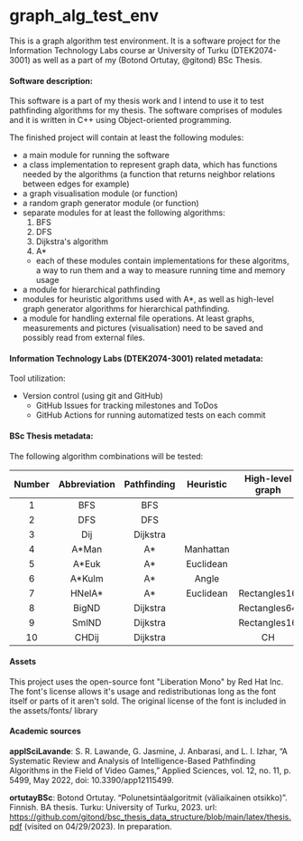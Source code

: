 # graph_alg_test_env

This is a graph algorithm test environment. It is a software project for the Information Technology Labs course ar University of Turku (DTEK2074-3001) as well as a part of my (Botond Ortutay, @gitond) BSc Thesis.

#### Software description:

This software is a part of my thesis work and I intend to use it to test pathfinding algorithms for my thesis. The software comprises of modules and it is written in C++ using Object-oriented programming.

The finished project will contain at least the following modules:
- a main module for running the software
- a class implementation to represent graph data, which has functions needed by the algorithms (a function that returns neighbor relations between edges for example)
- a graph visualisation module (or function)
- a random graph generator module (or function)
- separate modules for at least the following algorithms:
	1. BFS
	2. DFS
	3. Dijkstra's algorithm
	4. A*
	- each of these modules contain implementations for these algoritms, a way to run them and a way to measure running time and memory usage
- a module for hierarchical pathfinding
- modules for heuristic algorithms used with A*, as well as high-level graph generator algorithms for hierarchical pathfinding.
- a module for handling external file operations. At least graphs, measurements and pictures (visualisation) need to be saved and possibly read from external files.

#### Information Technology Labs (DTEK2074-3001) related metadata:

Tool utilization:
- Version control (using git and GitHub)
	- GitHub Issues for tracking milestones and ToDos
	- GitHub Actions for running automatized tests on each commit

#### BSc Thesis metadata:

The following algorithm combinations will be tested:

| Number  | Abbreviation  | Pathfinding  | Heuristic  | High-level graph  |
| :------------: | :------------: | :------------: | :------------: | :------------: |
| 1  | BFS  | BFS  |   |   |
| 2  | DFS  | DFS  |   |   |
| 3  | Dij  | Dijkstra  |   |   |
| 4  | A*Man  | A*  | Manhattan  |   |
| 5  | A*Euk | A*  | Euclidean  |   |
| 6  | A*Kulm  | A*  | Angle  |   |
| 7  | HNelA*  | A*  | Euclidean  | Rectangles16  |
| 8  | BigND  | Dijkstra  |   | Rectangles64  |
| 9  | SmlND  | Dijkstra  |   | Rectangles16  |
| 10  | CHDij  | Dijkstra  |   | CH  |

#### Assets

This project uses the open-source font "Liberation Mono" by Red Hat Inc. The 
font's license allows it's usage and redistributionas long as the font itself 
or parts of it aren't sold. The original license of the font is included in 
the assets/fonts/ library

#### Academic sources

**applSciLavande**: S. R. Lawande, G. Jasmine, J. Anbarasi, and L. I. Izhar, “A Systematic Review and Analysis of Intelligence-Based Pathfinding Algorithms in the Field of Video Games,” Applied Sciences, vol. 12, no. 11, p. 5499, May 2022, doi: 10.3390/app12115499.

**ortutayBSc**: Botond Ortutay. “Polunetsintäalgoritmit (väliaikainen otsikko)”. Finnish. BA thesis. Turku: University of Turku, 2023. url: https://github.com/gitond/bsc_thesis_data_structure/blob/main/latex/thesis.pdf (visited on 04/29/2023). In preparation.
